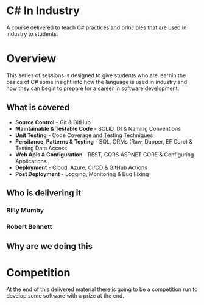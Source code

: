 # C# In Industry
A course delivered to teach C# practices and principles that are used in industry to students.

# Overview
This series of sessions is designed to give students who are learnin the basics of C# some insight into how the language is used in industry and how they can begin to prepare for a career in software development.

## What is covered

* **Source Control** - Git & GitHub
* **Maintainable & Testable Code** - SOLID, DI & Naming Conventions
* **Unit Testing** - Code Coverage and Testing Techniques
* **Persitance, Patterns & Testing** - SQL, ORMs (Raw, Dapper, EF Core) & Testing Data Access
* **Web Apis & Configuration** - REST, CQRS ASPNET CORE & Configuring Applications
* **Deployment** - Cloud, Azure, CI/CD & GitHub Actions
* **Post Deployment** - Logging, Monitoring & Bug Fixing

## Who is delivering it

### Billy Mumby

### Robert Bennett

## Why are we doing this

# Competition

At the end of this delivered material there is going to be a competition run to develop some software with a prize at the end.
